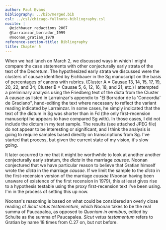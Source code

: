 ```yaml
---
author: Paul Evans
bibliography: ../bib/merged.bib
csl: ../csl/chicago-fullnote-bibliography.csl
nocite: |
  @eichbauer_redactions_2007
  @larrainzar_borrador_1999
  @noonan_gratian_1979
reference-section-title: Bibliography
title: Chapter 5
---
```

When we had lunch on March 2, we discussed ways in which I might
compare the case statements with other conjecturally early strata
of the text of the Decretum. The hypothesized early strata we
discussed were the clusters of causae identified by Eichbauer in
the Sg manuscript on the basis of percentages of canons with rubrics.
(Cluster A = Causae 13, 14, 15, 17, 19, 20, 22, and 34; Cluster B
= Causae 5, 6, 12, 16, 18, and 21; etc.) I attempted a preliminary
analysis using the Friedberg text of the dicta from the Cluster A
causae as listed in Larrainzar's appendix to "El Borrador de la
'Concordia' de Graciano", hand-editing the text where necessary to
reflect the variant reading indicated by Larrainzar. In some cases,
he simply indicated that the text of the dictum in Sg was shorter
than in Fd (the only first-recension manuscript he appears to have
compared Sg with). In  those cases, I did not include the dictum
in my test sample. The results (see attached JPEG file) do not
appear to be interesting or significant, and I think the analysis
is going to require samples based directly on transcriptions from
Sg. I've started that process, but given the current state of my
vision, it's slow going.

It later occurred to me that it might be worthwhile to look at
another another conjecturally early stratum, the *dicta* in the
marriage *causae*. Noonan conjectured that we have particular reason
to believe that Gratian himself wrote the *dicta* in the marriage
*causae*. If we limit the sample to the *dicta* in the first-recension
version of the marriage *causae* (Noonan having been unaware of
existence of the first recension in 1979), this at least gives rise
to a hypothesis testable using the proxy first-recension text I've
been using. I'm in the process of setting this up now.

Noonan's reasoning is based on what could be considered an overly
close reading of *Sicut vetus testamentum*, which Noonan takes to
be the real summa of Paucapalea, as opposed to *Quoniam in omnibus*,
edited by Schulte as the summa of Paucapalea. *Sicut vetus testamentum*
refers to Gratian by name 18 times from C.27 on, but not before.

